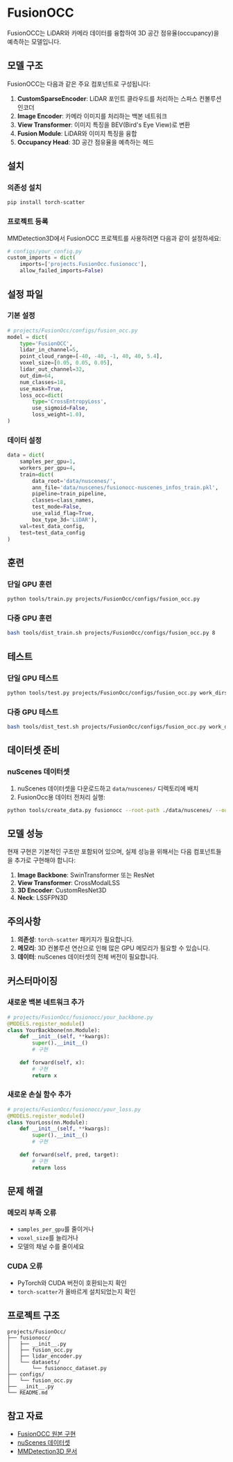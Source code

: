 # FusionOCC

FusionOCC는 LiDAR와 카메라 데이터를 융합하여 3D 공간 점유율(occupancy)을 예측하는 모델입니다.

## 모델 구조

FusionOCC는 다음과 같은 주요 컴포넌트로 구성됩니다:

1. **CustomSparseEncoder**: LiDAR 포인트 클라우드를 처리하는 스파스 컨볼루션 인코더
2. **Image Encoder**: 카메라 이미지를 처리하는 백본 네트워크
3. **View Transformer**: 이미지 특징을 BEV(Bird's Eye View)로 변환
4. **Fusion Module**: LiDAR와 이미지 특징을 융합
5. **Occupancy Head**: 3D 공간 점유율을 예측하는 헤드

## 설치

### 의존성 설치

```bash
pip install torch-scatter
```

### 프로젝트 등록

MMDetection3D에서 FusionOCC 프로젝트를 사용하려면 다음과 같이 설정하세요:

```python
# configs/your_config.py
custom_imports = dict(
    imports=['projects.FusionOcc.fusionocc'],
    allow_failed_imports=False)
```

## 설정 파일

### 기본 설정

```python
# projects/FusionOcc/configs/fusion_occ.py
model = dict(
    type='FusionOCC',
    lidar_in_channel=5,
    point_cloud_range=[-40, -40, -1, 40, 40, 5.4],
    voxel_size=[0.05, 0.05, 0.05],
    lidar_out_channel=32,
    out_dim=64,
    num_classes=18,
    use_mask=True,
    loss_occ=dict(
        type='CrossEntropyLoss',
        use_sigmoid=False,
        loss_weight=1.0),
)
```

### 데이터 설정

```python
data = dict(
    samples_per_gpu=1,
    workers_per_gpu=4,
    train=dict(
        data_root='data/nuscenes/',
        ann_file='data/nuscenes/fusionocc-nuscenes_infos_train.pkl',
        pipeline=train_pipeline,
        classes=class_names,
        test_mode=False,
        use_valid_flag=True,
        box_type_3d='LiDAR'),
    val=test_data_config,
    test=test_data_config
)
```

## 훈련

### 단일 GPU 훈련

```bash
python tools/train.py projects/FusionOcc/configs/fusion_occ.py
```

### 다중 GPU 훈련

```bash
bash tools/dist_train.sh projects/FusionOcc/configs/fusion_occ.py 8
```

## 테스트

### 단일 GPU 테스트

```bash
python tools/test.py projects/FusionOcc/configs/fusion_occ.py work_dirs/fusion_occ/latest.pth --eval bbox
```

### 다중 GPU 테스트

```bash
bash tools/dist_test.sh projects/FusionOcc/configs/fusion_occ.py work_dirs/fusion_occ/latest.pth 8 --eval bbox
```

## 데이터셋 준비

### nuScenes 데이터셋

1. nuScenes 데이터셋을 다운로드하고 `data/nuscenes/` 디렉토리에 배치
2. FusionOcc용 데이터 전처리 실행:

```bash
python tools/create_data.py fusionocc --root-path ./data/nuscenes/ --out-dir ./data/nuscenes/ --extra-tag fusionocc-nuscenes --version v1.0-trainval
```

## 모델 성능

현재 구현은 기본적인 구조만 포함되어 있으며, 실제 성능을 위해서는 다음 컴포넌트들을 추가로 구현해야 합니다:

1. **Image Backbone**: SwinTransformer 또는 ResNet
2. **View Transformer**: CrossModalLSS
3. **3D Encoder**: CustomResNet3D
4. **Neck**: LSSFPN3D

## 주의사항

1. **의존성**: `torch-scatter` 패키지가 필요합니다.
2. **메모리**: 3D 컨볼루션 연산으로 인해 많은 GPU 메모리가 필요할 수 있습니다.
3. **데이터**: nuScenes 데이터셋의 전체 버전이 필요합니다.

## 커스터마이징

### 새로운 백본 네트워크 추가

```python
# projects/FusionOcc/fusionocc/your_backbone.py
@MODELS.register_module()
class YourBackbone(nn.Module):
    def __init__(self, **kwargs):
        super().__init__()
        # 구현
        
    def forward(self, x):
        # 구현
        return x
```

### 새로운 손실 함수 추가

```python
# projects/FusionOcc/fusionocc/your_loss.py
@MODELS.register_module()
class YourLoss(nn.Module):
    def __init__(self, **kwargs):
        super().__init__()
        # 구현
        
    def forward(self, pred, target):
        # 구현
        return loss
```

## 문제 해결

### 메모리 부족 오류

- `samples_per_gpu`를 줄이거나
- `voxel_size`를 늘리거나
- 모델의 채널 수를 줄이세요

### CUDA 오류

- PyTorch와 CUDA 버전이 호환되는지 확인
- `torch-scatter`가 올바르게 설치되었는지 확인

## 프로젝트 구조

```
projects/FusionOcc/
├── fusionocc/
│   ├── __init__.py
│   ├── fusion_occ.py
│   ├── lidar_encoder.py
│   └── datasets/
│       └── fusionocc_dataset.py
├── configs/
│   └── fusion_occ.py
├── __init__.py
└── README.md
```

## 참고 자료

- [FusionOCC 원본 구현](https://github.com/your-repo/FusionOcc)
- [nuScenes 데이터셋](https://www.nuscenes.org/)
- [MMDetection3D 문서](https://mmdetection3d.readthedocs.io/) 
